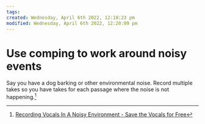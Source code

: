 ```yaml
---
tags: 
created: Wednesday, April 6th 2022, 12:18:23 pm
modified: Wednesday, April 6th 2022, 12:20:09 pm
---
```


# Use comping to work around noisy events
Say you have a dog barking or other environmental noise. Record multiple takes so you have takes for each passage where the noise is not happening.[^1]

[^1]: [Recording Vocals In A Noisy Environment - Save the Vocals for Free](https://www.youtube.com/watch?v=9EAiqYGN1MY&list=PL1sNd-gBgKcokKS0v14HYieHxmHsQS38V&index=12)